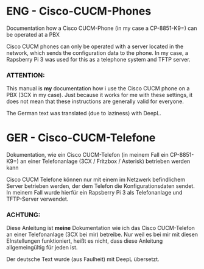 # ENG - Cisco-CUCM-Phones
Documentation how a Cisco CUCM-Phone (in my case a CP-8851-K9=) can be operated at a PBX

Cisco CUCM phones can only be operated with a server located in the network, which sends the configuration data to the phone.
In my case, a Rapsberry Pi 3 was used for this as a telephone system and TFTP server.

### ATTENTION:
This manual is **my** documentation how i use the Cisco CUCM phone on a PBX (3CX in my case). Just because it works for me with these settings, it does not mean that these instructions are generally valid for everyone. 

The German text was translated (due to laziness) with DeepL.
# GER - Cisco-CUCM-Telefone
Dokumentation, wie ein Cisco CUCM-Telefon (in meinem Fall ein CP-8851-K9=) an einer Telefonanlage (3CX / Fritzbox / Asterisk) betrieben werden kann

Cisco CUCM Telefone können nur mit einem im Netzwerk befindlichem Server betrieben werden, der dem Telefon die Konfigurationsdaten sendet.
In meinem Fall wurde hierfür ein Rapsberry Pi 3 als Telefonanlage und TFTP-Server verwendet.

### ACHTUNG:
Diese Anleitung ist **meine** Dokumentation wie ich das Cisco CUCM-Telefon an einer Telefonanlage (3CX bei mir) betreibe. Nur weil es bei mir mit diesen EInstellungen funktioniert, heißt es nicht, dass diese Anleitung allgemeingültig für jeden ist.

Der deutsche Text wurde (aus Faulheit) mit DeepL übersetzt.
